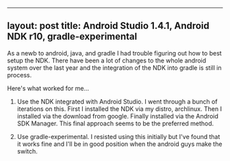 
---
layout: post
title: Android Studio 1.4.1, Android NDK r10, gradle-experimental
---

As a newb to android, java, and gradle I had trouble figuring out how to best
setup the NDK. There have been a lot of changes to the whole android system over the last year and the integration of the NDK into gradle is still in process.

Here's what worked for me...

1) Use the NDK integrated with Android Studio.
    I went through a bunch of iterations on this. First I installed the NDK via my
    distro, archlinux. Then I installed via the download from google. Finally installed
    via the Android SDK Manager. This final approach seems to be the preferred method.

2) Use gradle-experimental.
    I resisted using this initially but I've found that it works fine and I'll
    be in good position when the android guys make the switch.
